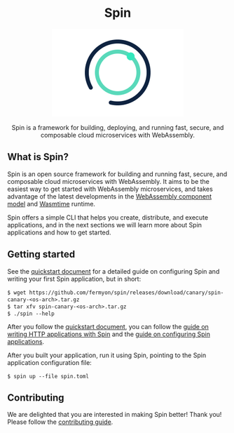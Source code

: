<div align="center">
  <h1>Spin</h1>
  <img src="./docs/static/spin.png" width="300"/>
  <p>Spin is a framework for building, deploying, and running fast, secure, and composable cloud microservices with WebAssembly.</p>
</div>

## What is Spin?

Spin is an open source framework for building and running fast, secure, and
composable cloud microservices with WebAssembly. It aims to be the easiest way
to get started with WebAssembly microservices, and takes advantage of the latest
developments in the
[WebAssembly component model](https://github.com/WebAssembly/component-model)
and [Wasmtime](https://wasmtime.dev/) runtime.

Spin offers a simple CLI that helps you create, distribute, and execute
applications, and in the next sections we will learn more about Spin
applications and how to get started.

## Getting started

See the [quickstart document](./docs/content/docs/quickstart.md) for a detailed
guide on configuring Spin and writing your first Spin application, but in short:

```
$ wget https://github.com/fermyon/spin/releases/download/canary/spin-canary-<os-arch>.tar.gz
$ tar xfv spin-canary-<os-arch>.tar.gz
$ ./spin --help
```

After you follow the [quickstart document](./docs/content/docs/quickstart.md),
you can follow the
[guide on writing HTTP applications with Spin](./docs/content/docs/writing-http-apps.md)
and the
[guide on configuring Spin applications](./docs/content/docs/configuration.md).

After you built your application, run it using Spin, pointing to the Spin
application configuration file:

```
$ spin up --file spin.toml
```

## Contributing

We are delighted that you are interested in making Spin better! Thank you!
Please follow the [contributing guide](./docs/content/docs/contributing.md).
